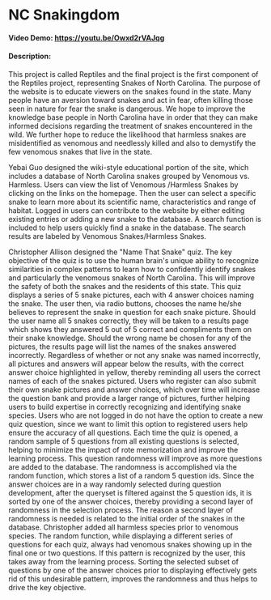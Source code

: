 # NC Snakingdom
#### Video Demo:  <https://youtu.be/Owxd2rVAJqg>
#### Description:
This project is called Reptiles and the final project is the first component of the Reptiles project, representing Snakes of North Carolina. The purpose of the website is to educate viewers on the snakes found in the state.  Many people have an aversion toward snakes and act in fear, often killing those seen in nature for fear the snake is dangerous.  We hope to improve the knowledge base people in North Carolina have in order that they can make informed decisions regarding the treatment of snakes encountered in the wild. We further hope to reduce the likelihood that harmless snakes are misidentified as venomous and needlessly killed and also to demystify the few venomous snakes that live in the state.
  
Yebai Guo designed the wiki-style educational portion of the site, which includes a database of North Carolina snakes grouped by Venomous vs. Harmless. Users can view the list of Venomous /Harmless Snakes by clicking on the links on the homepage. Then the user can select a specific snake to learn more about its scientific name, characteristics and range of habitat. Logged in users can contribute to the website by either editing existing entries or adding a new snake to the database. A search function is included to help users quickly find a snake in the database. The search results are labeled by Venomous Snakes/Harmless Snakes.
  
Christopher Allison designed the "Name That Snake" quiz.  The key objective of the quiz is to use the human brain's unique ability to recognize similarities in complex patterns to learn how to confidently identify snakes and particularly the venomous snakes of North Carolina. This will improve the safety of both the snakes and the residents of this state. This quiz displays a series of 5 snake pictures, each with 4 answer choices naming the snake. The user then, via radio buttons, chooses the name he/she believes to represent the snake in question for each snake picture.  Should the user name all 5 snakes correctly, they will be taken to a results page which shows they answered 5 out of 5 correct and compliments them on their snake knowledge. Should the wrong name be chosen for any of the pictures, the results page will list the names of the snakes answered incorrectly.  Regardless of whether or not any snake was named incorrectly, all pictures and answers will appear below the results, with the correct answer choice highlighted in yellow, thereby reminding all users the correct names of each of the snakes pictured.  Users who register can also submit their own snake pictures and answer choices, which over time will increase the question bank and provide a larger range of pictures, further helping users to build expertise in correctly recognizing and identifying snake species.  Users who are not logged in do not have the option to create a new quiz question, since we want to limit this option to registered users help ensure the accuracy of all questions. Each time the quiz is opened, a random sample of 5 questions from all existing questions is selected, helping to minimize the impact of rote memorization and improve the learning process.  This question randomness will improve as more questions are added to the database.  The randomness is accomplished via the random function, which stores a list of a random 5 question ids.  Since the answer choices are in a way randomly selected during question development, after the queryset is filtered against the 5 question ids, it is sorted by one of the answer choices, thereby providing a second layer of randomness in the selection process.  The reason a second layer of randomness is needed is related to the initial order of the snakes in the database.  Christopher added all harmless species prior to venomous species.  The random function, while displaying a different series of questions for each quiz, always had venomous snakes showing up in the final one or two questions. If this pattern is recognized by the user, this takes away from the learning process.  Sorting the selected subset of questions by one of the answer choices prior to displaying effectively gets rid of this undesirable pattern, improves the randomness and thus helps to drive the key objective.
